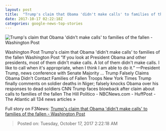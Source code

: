 ```yaml
---
layout: post
title:  "Trump's claim that Obama 'didn't make calls' to families of the fallen - Washington Post"
date: 2017-10-17 02:22:18Z
categories: google-news-top-stories
---
```


![Trump's claim that Obama 'didn't make calls' to families of the fallen - Washington Post](https://img.washingtonpost.com/rf/image_1484w/2010-2019/Wires/Images/2017-10-16/Getty/AFP_TG1JQ.jpg?t=20170517)

Washington Post Trump's claim that Obama 'didn't make calls' to families of the fallen Washington Post “If you look at President Obama and other presidents, most of them didn't make calls. A lot of them didn't make calls. I like to call when it's appropriate, when I think I am able to do it.” —President Trump, news conference with Senate Majority ... Trump Falsely Claims Obama Didn't Contact Families of Fallen Troops New York Times Trump finally comments on soldier deaths in Niger; falsely knocks Obama over his responses to dead soldiers CNN Trump faces blowback after claim about calls to families of the fallen The Hill Politico - NBCNews.com - HuffPost - The Atlantic all 134 news articles »


Full story on F3News: [Trump's claim that Obama 'didn't make calls' to families of the fallen - Washington Post](http://www.f3nws.com/n/gFyHHC)

> Posted on: Tuesday, October 17, 2017 2:22:18 AM
